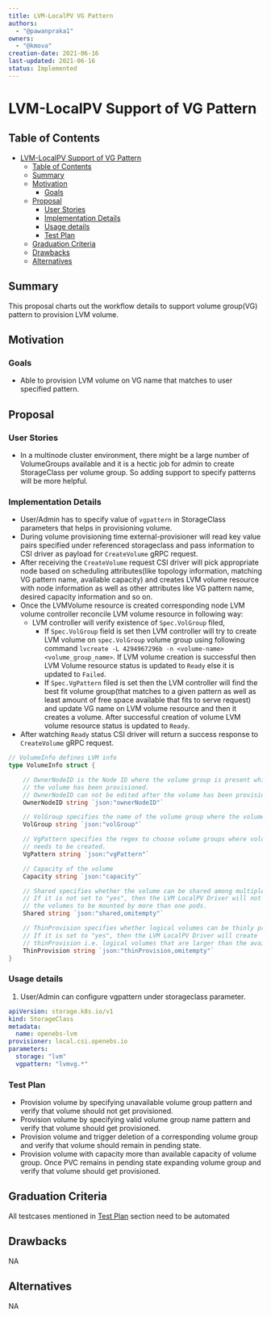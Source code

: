 ```yaml
---
title: LVM-LocalPV VG Pattern
authors:
  - "@pawanpraka1"
owners:
  - "@kmova"
creation-date: 2021-06-16
last-updated: 2021-06-16
status: Implemented
---
```


# LVM-LocalPV Support of VG Pattern

## Table of Contents
- [LVM-LocalPV Support of VG Pattern](#lvm-localpv-support-of-vg-pattern)
  - [Table of Contents](#table-of-contents)
  - [Summary](#summary)
  - [Motivation](#motivation)
    - [Goals](#goals)
  - [Proposal](#proposal)
    - [User Stories](#user-stories)
    - [Implementation Details](#implementation-details)
    - [Usage details](#usage-details)
    - [Test Plan](#test-plan)
  - [Graduation Criteria](#graduation-criteria)
  - [Drawbacks](#drawbacks)
  - [Alternatives](#alternatives)


## Summary

This proposal charts out the workflow details to support volume group(VG)
pattern to provision LVM volume.

## Motivation

### Goals

- Able to provision LVM volume on VG name that matches to user specified pattern.

## Proposal

### User Stories

- In a multinode cluster environment, there might be a large number of VolumeGroups available
  and it is a hectic job for admin to create StorageClass per volume group. So adding support
  to specify patterns will be more helpful.

### Implementation Details

- User/Admin has to specify value of `vgpattern` in StorageClass parameters that helps in
  provisioning volume.
- During volume provisioning time external-provisioner will read key value pairs
  specified under referenced storageclass and pass information to CSI
  driver as payload for `CreateVolume` gRPC request.
- After receiving the `CreateVolume` request CSI driver will pick appropriate node based
  on scheduling attributes(like topology information, matching VG pattern name, available capacity)
  and creates LVM volume resource with node information as well as other attributes like
  VG pattern name, desired capacity information and so on.
- Once the LVMVolume resource is created corresponding node LVM volume controller reconcile
  LVM volume resource in following way:
    - LVM controller will verify existence of `Spec.VolGroup` filed,
      - If `Spec.VolGroup` field is set then LVM controller will try to create LVM volume on `spec.VolGroup`
        volume group using following command `lvcreate -L 4294967296b -n <volume-name> <volume_group_name>`.
        If LVM volume creation is successful then LVM Volume resource status is updated
        to `Ready` else it is updated to `Failed`.
      - If `Spec.VgPattern` filed is set then the LVM controller will find the best fit volume group(that matches
        to a given pattern as well as least amount of free space available that fits to serve request) and update
        VG name on LVM volume resource and then it creates a volume. After successful creation of volume LVM
        volume resource status is updated to `Ready`.
- After watching `Ready` status CSI driver will return a success response to `CreateVolume` gRPC
  request.

```go
// VolumeInfo defines LVM info
type VolumeInfo struct {

	// OwnerNodeID is the Node ID where the volume group is present which is where
	// the volume has been provisioned.
	// OwnerNodeID can not be edited after the volume has been provisioned.
	OwnerNodeID string `json:"ownerNodeID"`

	// VolGroup specifies the name of the volume group where the volume has been created.
	VolGroup string `json:"volGroup"`

	// VgPattern specifies the regex to choose volume groups where volume
	// needs to be created.
	VgPattern string `json:"vgPattern"`

	// Capacity of the volume
	Capacity string `json:"capacity"`

	// Shared specifies whether the volume can be shared among multiple pods.
	// If it is not set to "yes", then the LVM LocalPV Driver will not allow
	// the volumes to be mounted by more than one pods.
	Shared string `json:"shared,omitempty"`

	// ThinProvision specifies whether logical volumes can be thinly provisioned.
	// If it is set to "yes", then the LVM LocalPV Driver will create
	// thinProvision i.e. logical volumes that are larger than the available extents.
	ThinProvision string `json:"thinProvision,omitempty"`
}
```

### Usage details

1. User/Admin can configure vgpattern under storageclass parameter.
```yaml
apiVersion: storage.k8s.io/v1
kind: StorageClass
metadata:
  name: openebs-lvm
provisioner: local.csi.openebs.io
parameters:
  storage: "lvm"
  vgpattern: "lvmvg.*"
```

### Test Plan
- Provision volume by specifying unavailable volume group pattern and
  verify that volume should not get provisioned.
- Provision volume by specifying valid volume group name pattern and verify
  that volume should get provisioned.
- Provision volume and trigger deletion of a corresponding volume group and verify
  that volume should remain in pending state.
- Provision volume with capacity more than available capacity of volume group.
  Once PVC remains in pending state expanding volume group and verify that
  volume should get provisioned.

## Graduation Criteria

All testcases mentioned in [Test Plan](#test-plan) section need to be automated

## Drawbacks
NA

## Alternatives
NA
